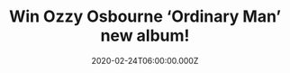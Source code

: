 ---
campaign-uuid: "c-d121ed3c-fde1-448c-a984-54351dc33b6c"
type: "Competition"
category: "Music"
date: "2020-02-24T06:00:00.000Z"
end-date: "2020-03-24T23:59:00.000Z"
disable-form: false
is_promoted: false
has_entry_page: true
title: "Win Ozzy Osbourne ‘Ordinary Man’ new album!"
competition-description: "<p>We have on our hands the twelfth solo studio album by\
  \ the legendary British heavy metal singer Ozzy Osbourne: ‘Ordinary Man’ and we\
  \ are giving away a copy to YOU!</p>\n<p>Click below for chance to win.</p>\n"
hero-header: "Win Ozzy Osbourne ‘Ordinary Man’ new album!"
terms-confirmation: "N/A"
banner-img: "https://assets.expresslyapp.com/asset-c51cc457-2732-4a7b-b402-7217bb1407fa.jpg"
logo-left-href: "aaa.nme.com"
logo-left-image: "https://assets.expresslyapp.com/asset-510971e4-c7d4-4351-ac95-869bbb3249e8.jpg"
logo-left-title: "NME AAA"
bg-image-hero: "https://assets.expresslyapp.com/asset-453aa120-3fce-43fa-92b3-cda65e53665e.jpg"
bg-image-first: "https://assets.expresslyapp.com/asset-dd15d33d-b4e8-42c0-a976-aa1db54b46af.jpg"
section1-content: "<p>’Ordinary Man’ is the twelfth solo studio album by the legendary\
  \ British heavy metal singer Ozzy Osbourne. His first album since 2010's ‘Scream’\
  .</p>\n<p>This new one includes the singles 'Under the Graveyard', 'Straight to\
  \ Hell' and the title track, which features Elton John. Also, the American rapper\
  \ and singer Post Malone features on the tracks 'It's a Raid' and 'Take What You\
  \ Want'.</p>\n<p>Think no more and enter below for a chance to take it home with\
  \ you.</p>\n<p>Good luck!</p>\n"
entry-title: "Win Ozzy Osbourne ‘Ordinary Man’ new album!"
entry-content: "<p>Enter the draw to win Ozzy Osbourne ‘Ordinary Man’ new album by\
  \ completing the form below before 23:59 on the 24th of March 2020.</p>\n"
has-winner: false
prize-description: "Ozzy Osbourne ‘Ordinary Man’ new album!"
special-conditions: "Multiple entries are allowed up to one every day.\r\n\r\nThis\
  \ competition is also available on: https://club.expressly.io/competitions/ozzy-osbourne-ordinary-man"
country-restrictions:
- "GB"
---